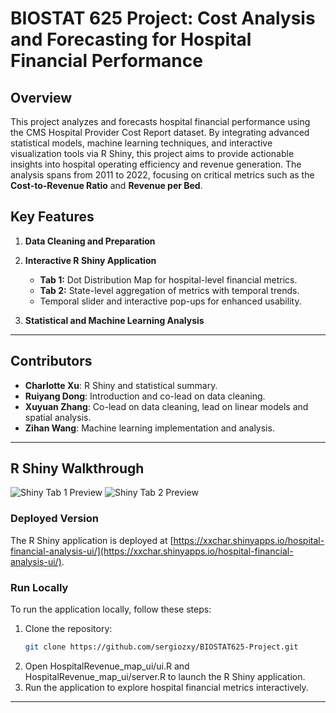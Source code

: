 # BIOSTAT 625 Project: Cost Analysis and Forecasting for Hospital Financial Performance

## Overview

This project analyzes and forecasts hospital financial performance using the CMS Hospital Provider Cost Report dataset. By integrating advanced statistical models, machine learning techniques, and interactive visualization tools via R Shiny, this project aims to provide actionable insights into hospital operating efficiency and revenue generation. The analysis spans from 2011 to 2022, focusing on critical metrics such as the **Cost-to-Revenue Ratio** and **Revenue per Bed**.

## Key Features

1. **Data Cleaning and Preparation**

2. **Interactive R Shiny Application**
   - **Tab 1:** Dot Distribution Map for hospital-level financial metrics.
   - **Tab 2:** State-level aggregation of metrics with temporal trends.
   - Temporal slider and interactive pop-ups for enhanced usability.

3. **Statistical and Machine Learning Analysis**


---

## Contributors

- **Charlotte Xu**: R Shiny and statistical summary.
- **Ruiyang Dong**: Introduction and co-lead on data cleaning.
- **Xuyuan Zhang**: Co-lead on data cleaning, lead on linear models and spatial analysis.
- **Zihan Wang**: Machine learning implementation and analysis.

---

## R Shiny Walkthrough

![Shiny Tab 1 Preview](../HospitalRevenue_map_ui/Shiny_t1.png)
![Shiny Tab 2 Preview](../HospitalRevenue_map_ui/Shiny_t2.png)

### Deployed Version
The R Shiny application is deployed at [https://xxchar.shinyapps.io/hospital-financial-analysis-ui/](https://xxchar.shinyapps.io/hospital-financial-analysis-ui/).


### Run Locally
To run the application locally, follow these steps:
1. Clone the repository:
   ```bash
   git clone https://github.com/sergiozxy/BIOSTAT625-Project.git
   ```
2. Open HospitalRevenue_map_ui/ui.R and HospitalRevenue_map_ui/server.R to launch the R Shiny application.
3. Run the application to explore hospital financial metrics interactively.


---



   
  

